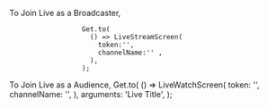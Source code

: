 To Join Live as a Broadcaster,

                      Get.to(
                        () => LiveStreamScreen(
                          token:'',
                          channelName:'' ,
                        ),
                      );

To Join Live as a Audience,
                      Get.to(
                        () => LiveWatchScreen(
                          token: '',
                          channelName: '',
                        ),
                        arguments: 'Live Title',
                      );